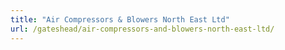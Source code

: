 ```yaml
---
title: "Air Compressors & Blowers North East Ltd"
url: /gateshead/air-compressors-and-blowers-north-east-ltd/
---
```

